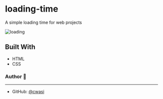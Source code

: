 # loading-time

A simple loading time for web projects

![loading](https://user-images.githubusercontent.com/92599960/170916793-6614a027-19d2-4d4f-bb66-dc843484c7e5.gif)

## Built With
* HTML
* CSS

### Author 👤
---
* GitHub: [@cwasi](https://github.com/cwasi)
